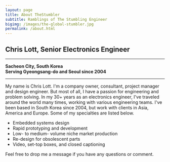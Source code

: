 ```yaml
---
layout: page
title: About TheStumbler
subtitle: Ramblings of The Stumbling Engineer
bigimg: /images/the-global-stumbler.jpg
permalink: /about.html
---
```


## Chris Lott, Senior Electronics Engineer
* * *
__Sacheon City, South Korea__  
__Serving Gyeongsang-do and Seoul since 2004__
* * *

My name is Chris Lott.  I'm a company owner, consultant, project manager and design engineer.  But most of all, I have a passion for engineering and problem solving.  In my 30+ years as an electronics engineer, I've traveled around the world many times, working with various engineering teams.  I've been based in South Korea since 2004, but work with clients in Asia, America and Europe.  Some of my specialties are listed below.

- Embedded systems design
- Rapid prototyping and development
- Low- to medium- volume niche market production
- Re-design for obsolescent parts
- Video, set-top boxes, and closed captioning

Feel free to drop me a message if you have any questions or comment.
